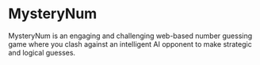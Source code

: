 # MysteryNum
MysteryNum is an engaging and challenging web-based number guessing game where you clash against an intelligent AI opponent to make strategic and logical guesses.
